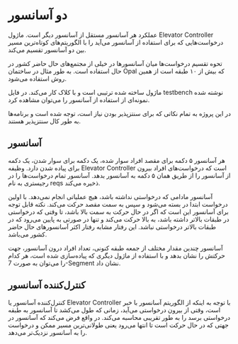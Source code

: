 # دو آسانسور

 عملکرد هر آسانسور مستقل از آسانسور دیگر است. 
 ماژول 
 Elevator Controller
 درخواست‌هایی که برای استفاده از آسانسور می‌آید را با الگوریتم‌های کوتاه‌ترین مسیر بین دو آسانسور تقسیم می‌کند.

تحوه تقسیم درخواست‌ها میان آسانسورها در خیلی از مجتمع‌های حال حاضر کشور در حال استفاده است. به طور مثال در ساختمان
Opal
که بیش از ۱۰ طبقه است از همین روش استفاده می‌شود.

ماژول ساخته شده ترتیبی است و با کلاک کار می‌کند. در فایل 
testbench
نوشته شده نمونه‌ای از استفاده از آسانسور را می‌توان مشاهده کرد. 

در این پروژه به تمام نکاتی که برای سنتزپذیر بودن نیاز است، توجه شده است و برنامه‌ها به طور کال سنتزپذیر هستند.

## آسانسور

هر آسانسور ۵ دکمه برای مقصد افراد سوار شده، یک دکمه برای سوار شدن، یک دکمه برای پیاده شدن دارد. وظیفه
Elevator Controller 
است که درخواست‌های افراد بیرون از آسانسور را از طریق همان ۵ دکمه به آسانسور بدهد. آسانسور تمام درخواست‌ها را در رجیستری به نام
reqs
ذخیره می‌کند. 

آسانسور مادامی که درخواستی نداشته باشد، هیچ عملیاتی انجام نمی‌دهد. با اولین درخواست ابتدا در بسته می‌شود و سپس به سمت مقصد حرکت می‌کند. نکته قابل توجه برای آسانسور این است که اگر در حال حرکت به سمت بالا باشد، تا وقتی که درخواستی در طبقات بالاتر داشته باشد، به بالا حرکت می‌کند و تنها در صورتی به پایین می‌رود که در طبقات بالاتر درخواستی نباشد. این رفتار مشابه رفتار اکثر آسانسورهای حال حاضر کشور می‌باشد.

آسانسور چندین مقدار مختلف از جمعه طبقه کنونی، تعداد افراد درون آسانسور، جهت حرکتش را نشان بدهد و با استفاده از ماژول دیگری که پیاده‌سازی شده است، هر کدام را می‌توان به صورت 
7-Segment
نشان داد.

## کنترل‌کننده آسانسور

کنترل‌کننده آسانسور یا
Elevator Controller
با توجه به اینکه از الگوریتم آسانسور با خبر است، وقتی از بیرون درخواستی می‌آید، زمانی که طول می‌کشد تا آسانسور به طبقه درخواستی برسد را به طور تقریبی محاسبه می‌کند. در واقع فرض می‌کند که آسانسور در جهتی که در حال حرکت است تا انتها می‌رود یعنی طولانی‌ترین مسیر ممکن و درخواست را به آسانسور نزدیک‌تر می‌دهد.
